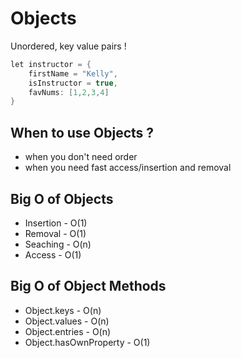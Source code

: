 # Objects
Unordered, key value pairs !
```cs
let instructor = {
    firstName = "Kelly",
    isInstructor = true,
    favNums: [1,2,3,4]
}

```

## When to use Objects ?
- when you don't need order
- when you need fast access/insertion and removal

## Big O of Objects
- Insertion - O(1)
- Removal - O(1)
- Seaching - O(n)
- Access - O(1)

## Big O of Object Methods
- Object.keys - O(n)
- Object.values - O(n)
- Object.entries - O(n)
- Object.hasOwnProperty - O(1)





